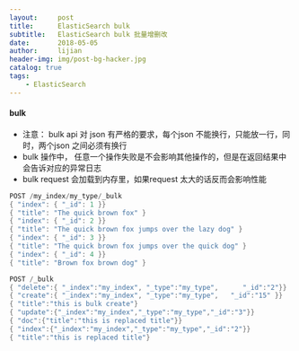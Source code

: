 ```yaml
---
layout:     post
title:      ElasticSearch bulk
subtitle:   ElasticSearch bulk 批量增删改
date:       2018-05-05
author:     lijian
header-img: img/post-bg-hacker.jpg
catalog: true
tags:
    - ElasticSearch
---
```



#### bulk
* 注意： bulk api 对 json 有严格的要求，每个json 不能换行，只能放一行，同时，两个json 之间必须有换行
* bulk 操作中， 任意一个操作失败是不会影响其他操作的，但是在返回结果中会告诉对应的异常日志
* bulk request 会加载到内存里，如果request 太大的话反而会影响性能
```java
POST /my_index/my_type/_bulk
{ "index": { "_id": 1 }}
{ "title": "The quick brown fox" }
{ "index": { "_id": 2 }}
{ "title": "The quick brown fox jumps over the lazy dog" }
{ "index": { "_id": 3 }}
{ "title": "The quick brown fox jumps over the quick dog" }
{ "index": { "_id": 4 }}
{ "title": "Brown fox brown dog" }
```
```java
POST /_bulk
{ "delete":{ "_index":"my_index", "_type":"my_type",      "_id":"2"}}
{ "create":{ "_index":"my_index", "_type":"my_type",   "_id":"15" }}
{ "title":"this is bulk create"}
{ "update":{"_index":"my_index","_type":"my_type","_id":"3"}}
{ "doc":{"title":"this is replaced title"}}
{ "index":{"_index":"my_index","_type":"my_type","_id":"2"}}
{ "title":"this is replaced title"}

```